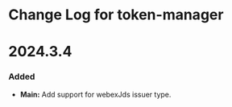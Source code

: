 # Change Log for token-manager

# 2024.3.4

### Added
* **Main:** Add support for webexJds issuer type.
